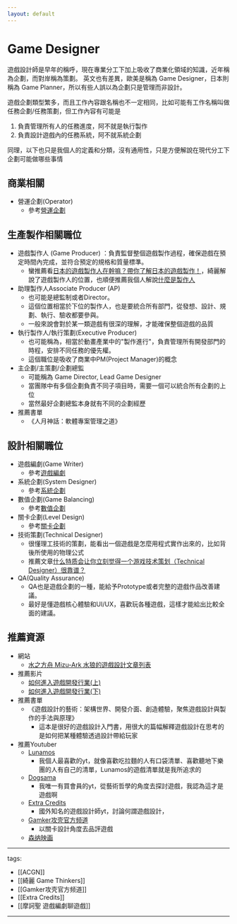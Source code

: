 ```yaml
---
layout: default
---
```


# Game Designer

遊戲設計師是早年的稱呼，現在專業分工下加上吸收了商業化領域的知識，近年稱為企劃，而對岸稱為策劃。
英文也有差異，歐美是稱為 Game Designer，日本則稱為 Game Planner，所以有些人誤以為企劃只是管理而非設計。

遊戲企劃類型繁多，而且工作內容跟名稱也不一定相同，比如可能有工作名稱叫做任務企劃/任務策劃，但工作內容有可能是
1. 負責管理所有人的任務進度，阿不就是執行製作
2. 負責設計遊戲內的任務系統，阿不就系統企劃  

同理，以下也只是我個人的定義和分類，沒有通用性，只是方便解說在現代分工下企劃可能做哪些事情

## 商業相關
* 營運企劃(Operator)
  * 參考[營運企劃](./Designer/Operator/)

## 生產製作相關職位
* 遊戲製作人 (Game Producer) ：負責監督整個遊戲製作過程，確保遊戲在預定時間內完成，並符合預定的規格和質量標準。
  * 蠻推薦看[日本的遊戲製作人在幹嘛？帶你了解日本的遊戲製作！](https://www.youtube.com/watch?v=lMTnk1b3_ko)，綺麗解說了遊戲製作人的位置，也順便推薦我個人解說[什麼是製作人](https://www.youtube.com/watch?v=K_JkVtOrc3M)
* 助理製作人Associate Producer (AP)
    * 也可能是總監制或者Director。  
    * 這個位置相當於下位的製作人，也是要統合所有部門，從發想、設計、規劃、執行、驗收都要參與。  
    * 一般來說會對於某一類遊戲有很深的理解，才能確保整個遊戲的品質
* 執行製作人/執行策劃(Executive Producer)
    * 也可能稱為，相當於動畫產業中的"製作進行"，負責管理所有開發部門的時程，安排不同任務的優先權。
    * 這個職位是吸收了商業中PM(Project Manager)的概念
* 主企劃/主策劃/企劃總監
    * 可能稱為 Game Director, Lead Game Designer  
    * 當團隊中有多個企劃負責不同子項目時，需要一個可以統合所有企劃的上位  
    * 當然最好企劃總監本身就有不同的企劃經歷
* 推薦書單
  * 《人月神話：軟體專案管理之道》

## 設計相關職位
* 遊戲編劇(Game Writer)
  * 參考[遊戲編劇](./Designer/Game%20Writer/)
* 系統企劃(System Designer)
  * 參考[系統企劃](./Designer/System%20Designer/)
* 數值企劃(Game Balancing)
  * 參考[數值企劃](./Designer/Game%20Balancing/)
* 關卡企劃(Level Design)
  * 參考[關卡企劃](./Designer/Level%20Design/)
* 技術策劃(Technical Designer)
  * 很懂理工技術的策劃，能看出一個遊戲是怎麼用程式實作出來的，比如背後所使用的物理公式
  * 推薦文章[什么特质会让你立刻觉得一个游戏技术策划（Technical Designer）很靠谱？](https://www.zhihu.com/question/534524335)
* QA(Quality Assurance)
  * QA也是遊戲企劃的一種，能給予Prototype或者完整的遊戲作品改善建議。  
  * 最好是懂遊戲核心體驗和UI/UX，喜歡玩各種遊戲，這樣才能給出比較全面的建議。


## 推薦資源
* 網站
  * [水之方舟 Mizu-Ark 水狼的遊戲設計文章列表](https://www.facebook.com/MizuArk/posts/pfbid02iYLNv1ScF9dJ8U8YV34Fp2divZAeXgJNGFV22WBkwmrWQCPLb2oR9mtB8Rj9o9eGl)  
* 推薦影片
  * [如何進入遊戲開發行業(上)](https://youtu.be/0MCTJfmuTyU)
  * [如何進入遊戲開發行業(下)](https://youtu.be/VXWpZJqLe28)
* 推薦書單
  * 《遊戲設計的藝術：架構世界、開發介面、創造體驗，聚焦遊戲設計與製作的手法與原理》
    * 這本是很好的遊戲設計入門書，用很大的篇幅解釋遊戲設計在思考的是如何把某種體驗透過設計帶給玩家
* 推薦Youtuber
  * [Lunamos](https://www.youtube.com/c/LunamosGaming)
    * 我個人最喜歡的yt，就像喜歡吃拉麵的人有口袋清單、喜歡聽地下樂團的人有自己的清單，Lunamos的遊戲清單就是我所追求的
  * [Dogsama](https://www.youtube.com/c/dogsama)
    * 我唯一有買會員的yt，從藝術哲學的角度去探討遊戲，我認為這才是遊戲啊
  * [Extra Credits](https://www.youtube.com/extracredits)
    * 國外知名的遊戲設計師yt，討論何謂遊戲設計，
  * [Gamker攻壳官方频道](https://www.youtube.com/channel/UCLgGLSFMZQB8c0WGcwE49Gw)
    * 以關卡設計角度去品評遊戲
  * [森纳映画](https://www.youtube.com/c/SONAR%E6%A3%AE%E7%BA%B3%E6%98%A0%E7%94%BB)


---
tags:
  - [[ACGN]]
  - [[綺麗 Game Thinkers]]
  - [[Gamker攻壳官方频道]]
  - [[Extra Credits]]
  - [[摩訶聖 遊戲編劇聊遊戲]]
  
---
